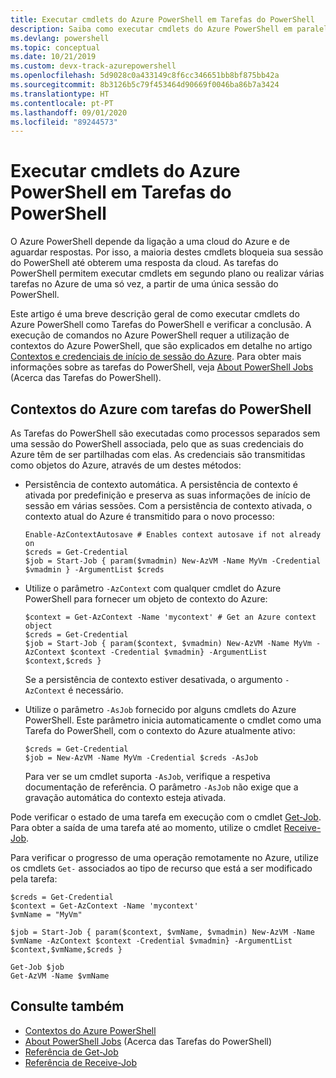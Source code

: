 ```yaml
---
title: Executar cmdlets do Azure PowerShell em Tarefas do PowerShell
description: Saiba como executar cmdlets do Azure PowerShell em paralelo ou como tarefas em segundo plano, com -AsJob e Start-Job.
ms.devlang: powershell
ms.topic: conceptual
ms.date: 10/21/2019
ms.custom: devx-track-azurepowershell
ms.openlocfilehash: 5d9028c0a433149c8f6cc346651bb8bf875bb42a
ms.sourcegitcommit: 8b3126b5c79f453464d90669f0046ba86b7a3424
ms.translationtype: HT
ms.contentlocale: pt-PT
ms.lasthandoff: 09/01/2020
ms.locfileid: "89244573"
---
```

# <a name="run-azure-powershell-cmdlets-in-powershell-jobs"></a>Executar cmdlets do Azure PowerShell em Tarefas do PowerShell

O Azure PowerShell depende da ligação a uma cloud do Azure e de aguardar respostas. Por isso, a maioria destes cmdlets bloqueia sua sessão do PowerShell até obterem uma resposta da cloud.
As tarefas do PowerShell permitem executar cmdlets em segundo plano ou realizar várias tarefas no Azure de uma só vez, a partir de uma única sessão do PowerShell.

Este artigo é uma breve descrição geral de como executar cmdlets do Azure PowerShell como Tarefas do PowerShell e verificar a conclusão. A execução de comandos no Azure PowerShell requer a utilização de contextos do Azure PowerShell, que são explicados em detalhe no artigo [Contextos e credenciais de início de sessão do Azure](context-persistence.md).
Para obter mais informações sobre as tarefas do PowerShell, veja [About PowerShell Jobs](/powershell/module/microsoft.powershell.core/about/about_jobs) (Acerca das Tarefas do PowerShell).

## <a name="azure-contexts-with-powershell-jobs"></a>Contextos do Azure com tarefas do PowerShell

As Tarefas do PowerShell são executadas como processos separados sem uma sessão do PowerShell associada, pelo que as suas credenciais do Azure têm de ser partilhadas com elas. As credenciais são transmitidas como objetos do Azure, através de um destes métodos:

* Persistência de contexto automática. A persistência de contexto é ativada por predefinição e preserva as suas informações de início de sessão em várias sessões. Com a persistência de contexto ativada, o contexto atual do Azure é transmitido para o novo processo:

  ```azurepowershell-interactive
  Enable-AzContextAutosave # Enables context autosave if not already on
  $creds = Get-Credential
  $job = Start-Job { param($vmadmin) New-AzVM -Name MyVm -Credential $vmadmin } -ArgumentList $creds
  ```

* Utilize o parâmetro `-AzContext` com qualquer cmdlet do Azure PowerShell para fornecer um objeto de contexto do Azure:

  ```azurepowershell-interactive
  $context = Get-AzContext -Name 'mycontext' # Get an Azure context object
  $creds = Get-Credential
  $job = Start-Job { param($context, $vmadmin) New-AzVM -Name MyVm -AzContext $context -Credential $vmadmin} -ArgumentList $context,$creds }
  ```

  Se a persistência de contexto estiver desativada, o argumento `-AzContext` é necessário.

* Utilize o parâmetro `-AsJob` fornecido por alguns cmdlets do Azure PowerShell. Este parâmetro inicia automaticamente o cmdlet como uma Tarefa do PowerShell, com o contexto do Azure atualmente ativo:

  ```azurepowershell-interactive
  $creds = Get-Credential
  $job = New-AzVM -Name MyVm -Credential $creds -AsJob
  ```

  Para ver se um cmdlet suporta `-AsJob`, verifique a respetiva documentação de referência. O parâmetro `-AsJob` não exige que a gravação automática do contexto esteja ativada.

Pode verificar o estado de uma tarefa em execução com o cmdlet [Get-Job](/powershell/module/microsoft.powershell.core/get-job). Para obter a saída de uma tarefa até ao momento, utilize o cmdlet [Receive-Job](/powershell/module/microsoft.powershell.core/receive-job).

Para verificar o progresso de uma operação remotamente no Azure, utilize os cmdlets `Get-` associados ao tipo de recurso que está a ser modificado pela tarefa:

```azurepowershell-interactive
$creds = Get-Credential
$context = Get-AzContext -Name 'mycontext'
$vmName = "MyVm"

$job = Start-Job { param($context, $vmName, $vmadmin) New-AzVM -Name $vmName -AzContext $context -Credential $vmadmin} -ArgumentList $context,$vmName,$creds }

Get-Job $job
Get-AzVM -Name $vmName
```

## <a name="see-also"></a>Consulte também

* [Contextos do Azure PowerShell](context-persistence.md)
* [About PowerShell Jobs](/powershell/module/microsoft.powershell.core/about/about_jobs) (Acerca das Tarefas do PowerShell)
* [Referência de Get-Job](/powershell/module/microsoft.powershell.core/get-job)
* [Referência de Receive-Job](/powershell/module/microsoft.powershell.core/receive-job)
